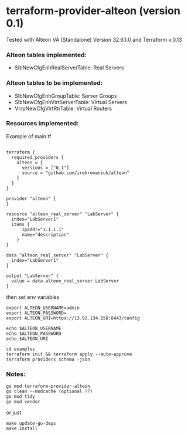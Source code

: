 # terraform-provider-alteon (version 0.1)

Tested with Alteon VA (Standalone) Version 32.6.1.0 and Terraform v.0.13

### Alteon tables implemented:

- SlbNewCfgEnhRealServerTable: Real Servers

### Alteon tables to be implemented:

- SlbNewCfgEnhGroupTable: Server Groups
- SlbNewCfgEnhVirtServerTable: Virtual Servers
- VrrpNewCfgVirtRtrTable: Virtual Routers

### Resources implemented:

Example of main.tf

```

terraform {
  required_providers {
    alteon = {
      versions = ["0.1"]
      source = "github.com/irekromaniuk/alteon"
    }
  }
}

provider "alteon" {
}

resource "alteon_real_server" "LabServer" {
  index="LabServer1"
  items {
      ipaddr="1.1.1.1"
      name="description"
    }
}

data "alteon_real_server" "LabServer" {
  index="LabServer1"
}

output "LabServer" {
  value = data.alteon_real_server.LabServer
}

```
then set env variables

```
export ALTEON_USERNAME=admin
export ALTEON_PASSWORD=
export ALTEON_URI=https://13.92.134.158:8443/config

echo $ALTEON_USERNAME
echo $ALTEON_PASSWORD
echo $ALTEON_URI

cd examples
terraform init && terraform apply --auto-approve
terraform providers schema -json
```

### Notes:

```
go mod terraform-provider-alteon
go clean --modcache (optional !?)
go mod tidy
go mod vendor 
```
or just

```
make update-go-deps
make install
```



